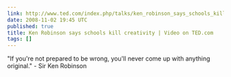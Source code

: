 ```yaml
---
link: http://www.ted.com/index.php/talks/ken_robinson_says_schools_kill_creativity.html
date: 2008-11-02 19:45 UTC
published: true
title: Ken Robinson says schools kill creativity | Video on TED.com
tags: []
---
```


"If you're not prepared to be wrong, you'll never come up with anything original." - Sir Ken Robinson
